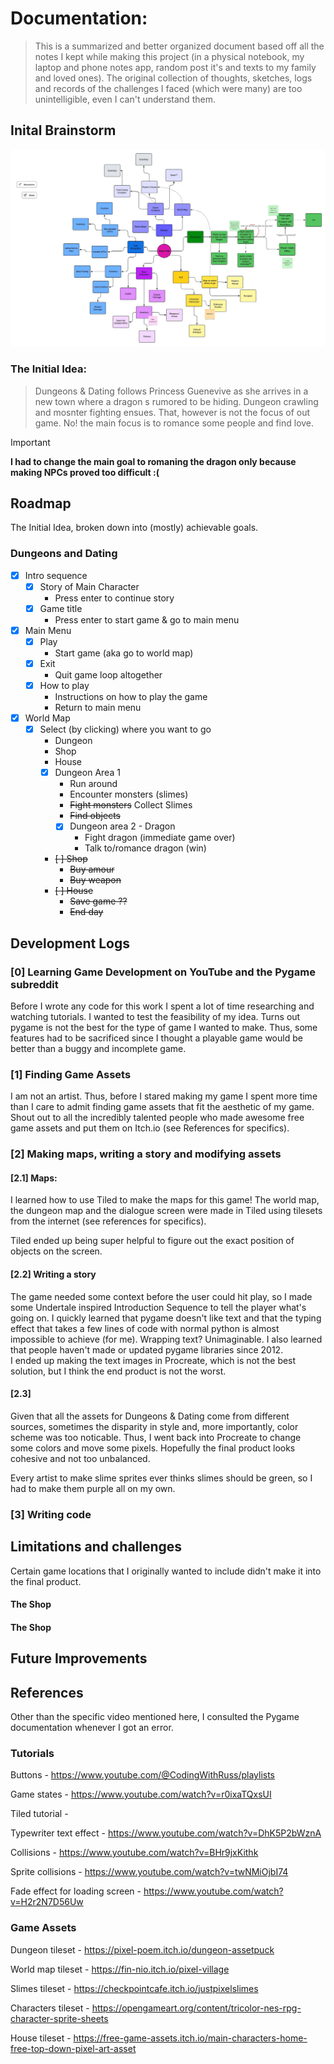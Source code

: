 # Documentation:
> This is a summarized and better organized document based off all the notes I kept while making this project (in a physical notebook, my laptop and phone notes app, random post it's and texts to my family and loved ones).
> The original collection of thoughts, sketches, logs and records of the challenges I faced (which were many) are too unintelligible, even I can't understand them. 


## Inital Brainstorm

![Mind map](brainstorm/Spider_concept_map.jpeg)

### The Initial Idea: 
> Dungeons & Dating follows Princess Guenevive as she arrives in a new town where a dragon s rumored to be hiding. Dungeon crawling and mosnter fighting ensues.
> That, however is not the focus of out game. No! the main focus is to romance some people and find love.

> [!IMPORTANT]
> **I had to change the main goal to romaning the dragon only because making NPCs proved too difficult :(** 

## Roadmap
The Initial Idea, broken down into (mostly) achievable goals.
### Dungeons and Dating
- [x] Intro sequence 
    - [x] Story of Main Character
        - Press enter to continue story
    - [x] Game title 
        - Press enter to start game & go to main menu

- [x] Main Menu
    - [x] Play
        - Start game (aka go to world map)
    - [x] Exit
        - Quit game loop altogether
    - [x] How to play 
        - Instructions on how to play the game
        - Return to main menu

- [x] World Map 
    - [x] Select (by clicking) where you want to go
        - Dungeon 
        - Shop
        - House
        - [x] Dungeon Area 1
            - Run around
            - Encounter monsters (slimes)
            - ~~Fight monsters~~ Collect Slimes
            - ~~Find objects~~
            - [x] Dungeon area 2 - Dragon
                - Fight dragon (immediate game over)
                - Talk to/romance dragon (win)
        - ~~[ ] Shop~~
            - ~~Buy amour~~
            - ~~Buy weapon~~
        - ~~[ ] House~~
            - ~~Save game ??~~
            - ~~End day~~

## Development Logs
### [0] Learning Game Development on YouTube and the Pygame subreddit
Before I wrote any code for this work I spent a lot of time researching and watching tutorials. I wanted to test the feasibility of my idea. Turns out pygame is not the best for the type of game I wanted to make. Thus, some features had to be sacrificed since I thought a playable game would be better than a buggy and incomplete game.
### [1] Finding Game Assets
I am not an artist. Thus, before I stared making my game I spent more time than I care to admit finding game assets that fit the aesthetic of my game. Shout out to all the incredibly talented people who made awesome free game assets and put them on Itch.io (see References for specifics).

### [2] Making maps, writing a story and modifying assets
####    [2.1] Maps:
I learned how to use Tiled to make the maps for this game! The world map, the dungeon map and the dialogue screen were made in Tiled using tilesets from the internet (see references for specifics).

Tiled ended up being super helpful to figure out the exact position of objects on the screen.

####    [2.2] Writing a story
The game needed some context before the user could hit play, so I made some Undertale inspired Introduction Sequence to tell the player what's going on. I quickly learned that pygame doesn't like text and  that the typing effect that takes a few lines of code with normal python is almost impossible to achieve (for me). Wrapping text? Unimaginable. I also learned that people haven't made  or updated pygame libraries since 2012.   
I ended up making the text images in Procreate, which is not the best solution, but I think the end product is not the worst.

####    [2.3]
Given that all the assets for Dungeons & Dating come from different sources, sometimes the disparity in style and, more importantly, color scheme was too noticable. Thus, I went back into Procreate to change some colors and move some pixels. Hopefully the final product looks  cohesive and not too unbalanced.

Every artist to make slime sprites ever thinks slimes should be green, so I had to make them purple all on my own.

### [3] Writing code 

## Limitations and challenges
Certain game locations that I originally wanted to include didn't make it into the final product.


#### The Shop

#### The Shop

## Future Improvements

## References 
Other than the specific video mentioned here, I consulted the Pygame documentation whenever I got an error.

### Tutorials 
Buttons - https://www.youtube.com/@CodingWithRuss/playlists

Game states - https://www.youtube.com/watch?v=r0ixaTQxsUI

Tiled tutorial - 

Typewriter text effect - https://www.youtube.com/watch?v=DhK5P2bWznA

Collisions - https://www.youtube.com/watch?v=BHr9jxKithk

Sprite collisions - https://www.youtube.com/watch?v=twNMiOjbI74

Fade effect for loading screen - https://www.youtube.com/watch?v=H2r2N7D56Uw

### Game Assets
Dungeon tileset - https://pixel-poem.itch.io/dungeon-assetpuck

World map tileset - https://fin-nio.itch.io/pixel-village

Slimes tileset - https://checkpointcafe.itch.io/justpixelslimes

Characters tileset - https://opengameart.org/content/tricolor-nes-rpg-character-sprite-sheets

House tileset - https://free-game-assets.itch.io/main-characters-home-free-top-down-pixel-art-asset

